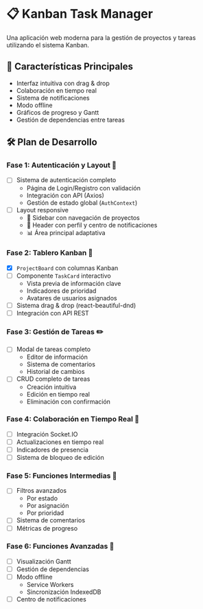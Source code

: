 # 📋 Kanban Task Manager

Una aplicación web moderna para la gestión de proyectos y tareas utilizando el sistema Kanban.

## 🚀 Características Principales
- Interfaz intuitiva con drag & drop
- Colaboración en tiempo real
- Sistema de notificaciones
- Modo offline
- Gráficos de progreso y Gantt
- Gestión de dependencias entre tareas

## 🛠️ Plan de Desarrollo

### Fase 1: Autenticación y Layout 🔐
- [ ] Sistema de autenticación completo
  - Página de Login/Registro con validación
  - Integración con API (Axios)
  - Gestión de estado global (`AuthContext`)
- [ ] Layout responsive
  - 📑 Sidebar con navegación de proyectos
  - 👤 Header con perfil y centro de notificaciones
  - 📊 Área principal adaptativa

### Fase 2: Tablero Kanban 📌
- [x] `ProjectBoard` con columnas Kanban
- [ ] Componente `TaskCard` interactivo
  - Vista previa de información clave
  - Indicadores de prioridad
  - Avatares de usuarios asignados
- [ ] Sistema drag & drop (react-beautiful-dnd)
- [ ] Integración con API REST

### Fase 3: Gestión de Tareas ✏️
- [ ] Modal de tareas completo
  - Editor de información
  - Sistema de comentarios
  - Historial de cambios
- [ ] CRUD completo de tareas
  - Creación intuitiva
  - Edición en tiempo real
  - Eliminación con confirmación

### Fase 4: Colaboración en Tiempo Real 🔄
- [ ] Integración Socket.IO
- [ ] Actualizaciones en tiempo real
- [ ] Indicadores de presencia
- [ ] Sistema de bloqueo de edición

### Fase 5: Funciones Intermedias 🎯
- [ ] Filtros avanzados
  - Por estado
  - Por asignación
  - Por prioridad
- [ ] Sistema de comentarios
- [ ] Métricas de progreso

### Fase 6: Funciones Avanzadas 💫
- [ ] Visualización Gantt
- [ ] Gestión de dependencias
- [ ] Modo offline
  - Service Workers
  - Sincronización IndexedDB
- [ ] Centro de notificaciones
